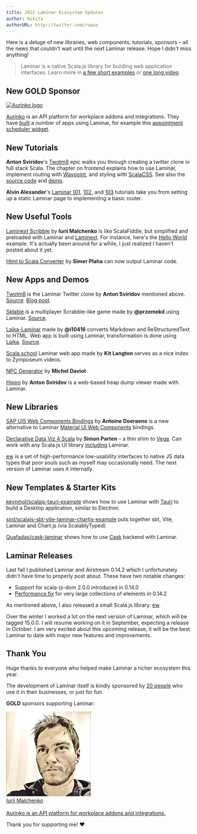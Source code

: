 ```yaml
---
title: 2022 Laminar Ecosystem Updates
author: Nikita
authorURL: http://twitter.com/raquo
---
```


Here is a deluge of new libraries, web components, tutorials, sponsors – all the news that couldn't wait until the next Laminar release. Hope I didn't miss anything!

<!--truncate-->

> Laminar is a native Scala.js library for building web application interfaces. Learn more in [a few short examples](https://laminar.dev/examples/hello-world) or [one long video](https://www.youtube.com/watch?v=L_AHCkl6L-Q).




## New GOLD Sponsor

[![Aurinko logo](/img/sponsors/aurinko-light-300px.png)](https://www.aurinko.io/)

[Aurinko](https://www.aurinko.io/) is an API platform for workplace addons and integrations. They have [built](https://twitter.com/yoxeldotcom/status/1537415506801700865) a number of apps using Laminar, for example this [appointment scheduler widget](https://calendar.aurinko.io/aurDemo60).




## New Tutorials

**Anton Sviridov**'s [Twotm8](https://blog.indoorvivants.com/2022-03-07-twotm8-part-5-building-the-frontend) epic walks you through creating a twitter clone in full stack Scala. The chapter on frontend explains how to use Laminar, implement routing with [Waypoint](https://github.com/raquo/waypoint), and styling with [ScalaCSS](https://github.com/japgolly/scalacss). See also the [source code](https://github.com/keynmol/twotm8) and [demo](https://twotm8-web.fly.dev/login).

**Alvin Alexander**'s [Laminar 101](https://alvinalexander.com/scala/laminar-101-hello-world-example-static/), [102](https://alvinalexander.com/scala/laminar-102-reactive-hello-world-example/), and [103](https://alvinalexander.com/scala/laminar-103-reactive-routing-example/) tutorials take you from setting up a static Laminar page to implementing a basic router.



## New Useful Tools

[Laminext Scribble](https://scribble.laminext.dev) by **Iurii Malchenko** is like ScalaFiddle, but simplified and preloaded with Laminar and [Laminext](https://laminext.dev/). For instance, here's the [Hello World](https://scribble.laminext.dev/u/raquo/cqnkcloptolsneddzxifkmwkrsnr) example. It's actually been around for a while, I just realized I haven't posted about it yet.

[Html to Scala Converter](https://simerplaha.github.io/html-to-scala-converter/) by **Simer Plaha** can now output Laminar code.



## New Apps and Demos

[Twotm8](https://twotm8-web.fly.dev/login) is the Laminar Twitter clone by **Anton Sviridov** mentioned above. [Source](https://github.com/keynmol/twotm8). [Blog post](https://blog.indoorvivants.com/2022-03-07-twotm8-part-5-building-the-frontend).

[Skłable](https://sk%C5%82able.pl) is a multiplayer Scrabble-like game made by **@przemekd** using Laminar. [Source](https://github.com/przemekd/sklable).

[Laika-Laminar](https://i10416.github.io/demo/) made by **@i10416** converts Markdown and ReStructuredText to HTML. Web app is built using Laminar, transformation is done using [Laika](https://planet42.github.io/Laika/). [Source](https://github.com/i10416/laika-laminar).

[Scala.school](https://scala.school/) Laminar web app made by **Kit Langton** serves as a nice index to Zymposeum videos.

[NPC Generator](https://gitlab.com/scala-js-games/npc-generator/) by **Michel Daviot** 

[Hippo](https://github.com/indoorvivants/hippo) by **Anton Sviridov** is a web-based heap dump viewer made with Laminar.



## New Libraries

[SAP UI5 Web Components Bindings](https://github.com/sherpal/LaminarSAPUI5Bindings) by **Antoine Doeraene** is a new alternative to Laminar [Material UI Web Components](https://github.com/uosis/laminar-web-components) bindings.

[Declarative Data Viz 4 Scala](https://github.com/Quafadas/dedav4s) by **Simon Parten** – a thin shim to [Vega](https://vega.github.io/vega/). Can work with any Scala.js UI library [including](https://quafadas.github.io/dedav4s/ScalaVersions/scalaJS.html) Laminar.

[ew](https://github.com/raquo/ew) is a set of high-performance low-usability interfaces to native JS data types that poor souls such as myself may occasionally need. The next version of Laminar uses it internally.



## New Templates & Starter Kits

[keynmol/scalajs-tauri-example](https://github.com/keynmol/scalajs-tauri-example) shows how to use Laminar with [Tauri](https://tauri.studio/) to build a Desktop application, similar to Electron.

[sjrd/scalajs-sbt-vite-laminar-chartjs-example](https://github.com/sjrd/scalajs-sbt-vite-laminar-chartjs-example) puts together sbt, Vite, Laminar and Chart.js (via ScalablyTyped)

[Quafadas/cask-laminar](https://github.com/Quafadas/cask-laminar) shows how to use [Cask](https://com-lihaoyi.github.io/cask/) backend with Laminar. 




## Laminar Releases

Last fall I published Laminar and Airstream 0.14.2 which I unfortunately didn't have time to properly post about. These have two notable changes:

* Support for scala-js-dom 2.0.0 introduced in 0.14.0
* [Performance fix](https://github.com/raquo/Laminar/issues/108) for very large collections of elements in 0.14.2 

As mentioned above, I also released a small Scala.js library: [ew](https://github.com/raquo/ew).

Over the winter I worked a lot on the next version of Laminar, which will be tagged 15.0.0. I will resume working on it in September, expecting a release in October. I am very excited about this upcoming release, it will be the best Laminar to date with major new features and improvements.




## Thank You

Huge thanks to everyone who helped make Laminar a richer ecosystem this year.

The development of Laminar itself is kindly sponsored by [20 people](https://github.com/sponsors/raquo) who use it in their businesses, or just for fun.

**GOLD** sponsors supporting Laminar:

<div class="-sponsorsList x-alignItemsEnd">
  <div class="-sponsor x-person x-yurique">
    <img class="-avatar x-rounded" src="/img/sponsors/yurique.jpg" alt="" />
    <div class="-text">
      <div class="-name"><a href="https://github.com/yurique">Iurii Malchenko</a></div>
    </div>
  </div>
  <div class="-sponsor x-company x-aurinko">
    <a class="x-noHover" href="https://www.aurinko.io/">
      <img class="-logo" src="/img/sponsors/aurinko-light-300px.png" alt="" />
      <div class="-tagline"><u>Aurinko</u> is an API platform for workplace addons and integrations.</div>
    </a>
  </div>
</div>

Thank you for supporting me! ❤️
